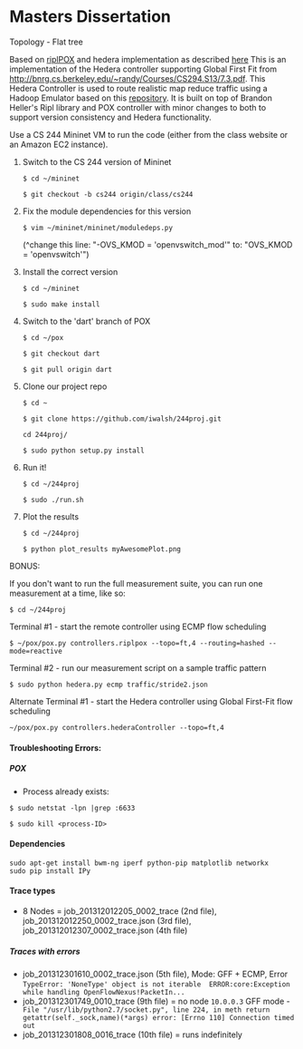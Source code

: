# Masters Dissertation

Topology - Flat tree

Based on [riplPOX](https://github.com/brandonheller/riplpox) and hedera implementation as described [here](https://reproducingnetworkresearch.wordpress.com/2015/05/31/cs244-15-hedera-flow-scheduling-draft/)
This is an implementation of the Hedera controller supporting Global First Fit from http://bnrg.cs.berkeley.edu/~randy/Courses/CS294.S13/7.3.pdf. 
This Hedera Controller is used to route realistic map reduce traffic using a Hadoop Emulator based on this [repository](https://github.com/mvneves/mremu).
It is built on top of Brandon Heller's Ripl library and POX controller with minor changes to both to support version consistency and Hedera functionality.

Use a CS 244 Mininet VM to run the code (either from the class website or an Amazon EC2 instance).

1. Switch to the CS 244 version of Mininet

    `$ cd ~/mininet`

    `$ git checkout -b cs244 origin/class/cs244`

2. Fix the module dependencies for this version

    `$ vim ~/mininet/mininet/moduledeps.py`

    (^change this line: "-OVS_KMOD = 'openvswitch_mod'"
                    to: "OVS_KMOD = 'openvswitch'")

3. Install the correct version

    `$ cd ~/mininet`

    `$ sudo make install`

4. Switch to the 'dart' branch of POX

    `$ cd ~/pox`

    `$ git checkout dart`

    `$ git pull origin dart`

5. Clone our project repo

    `$ cd ~`

    `$ git clone https://github.com/iwalsh/244proj.git`

    `cd 244proj/`

    `$ sudo python setup.py install`

6. Run it!

    `$ cd ~/244proj`

    `$ sudo ./run.sh`

7. Plot the results

    `$ cd ~/244proj`

    `$ python plot_results myAwesomePlot.png`

BONUS:

If you don't want to run the full measurement suite, you can run one measurement
at a time, like so:

`$ cd ~/244proj`

Terminal #1 - start the remote controller using ECMP flow scheduling

`$ ~/pox/pox.py controllers.riplpox --topo=ft,4 --routing=hashed --mode=reactive`

Terminal #2 - run our measurement script on a sample traffic pattern

`$ sudo python hedera.py ecmp traffic/stride2.json`

Alternate Terminal #1 - start the Hedera controller using Global First-Fit flow scheduling

`~/pox/pox.py controllers.hederaController --topo=ft,4`

#### Troubleshooting Errors:

##### POX

*  Process already exists:

```$ sudo netstat -lpn |grep :6633```

```$ sudo kill <process-ID>```

#### Dependencies

```
sudo apt-get install bwm-ng iperf python-pip matplotlib networkx
sudo pip install IPy
```

#### Trace types

+ 8 Nodes = job_201312012205_0002_trace (2nd file), job_201312012250_0002_trace.json (3rd file), job_201312012307_0002_trace.json (4th file)

##### Traces with errors

+ job_201312301610_0002_trace.json (5th file), Mode: GFF + ECMP, Error `TypeError: 'NoneType' object is not iterable 
ERROR:core:Exception while handling OpenFlowNexus!PacketIn...`
+ job_201312301749_0010_trace (9th file) = no node `10.0.0.3` GFF mode - `  File "/usr/lib/python2.7/socket.py", line 224, in meth
    return getattr(self._sock,name)(*args)
error: [Errno 110] Connection timed out` 
+ job_201312301808_0016_trace (10th file) = runs indefinitely